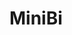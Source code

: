 # MiniBi

<script data-gratipay-username="altherlex" src="//gttp.co/v1.js">

Maker reports and charts easier for your application.

### Make your report/chart in 2 steps:
```html
1 - UNIVERSE: mount the query

2 - WIDGET: choose the columns (dimension and metric) and filters
```

## Screenshot
### Dashboard

<img src="https://lh6.googleusercontent.com/-fs7T7xIU0z8/VBtDqCThgGI/AAAAAAAACFU/on1mTJJ1FSs/w1278-h604-no/dashboard.jpg"></img>

## Tools

<a href="http://www.highcharts.com/">Highcharts</a>


This project rocks and uses MIT-LICENSE.
